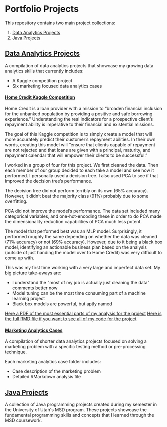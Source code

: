 # Portfolio Projects

This repository contains two main project collections:
1. [Data Analytics Projects](https://github.com/asdelis/asdelis.github.io/tree/main/data_analytics_projects)
2. [Java Projects](https://github.com/asdelis/asdelis.github.io/tree/main/java_projects)

## [Data Analytics Projects](https://github.com/asdelis/asdelis.github.io/tree/main/data_analytics_projects)

A compilation of data analytics projects that showcase my growing data analytics skills that currently includes:
- A Kaggle competition project
- Six marketing focused data analytics cases

#### [Home Credit Kaggle Competition](https://github.com/asdelis/asdelis.github.io/tree/main/data_analytics_projects/home_credit_kaggle_competition)

Home Credit is a loan provider with a mission to “broaden financial inclusion for the unbanked population by providing a positive and safe borrowing experience.” Understanding the real indicators for a prospective client’s repayment ability is imperative to their financial and existential missions.

The goal of this Kaggle competition is to simply create a model that will more accurately predict their customer’s repayment abilities. In their own words, creating this model will “ensure that clients capable of repayment are not rejected and that loans are given with a principal, maturity, and repayment calendar that will empower their clients to be successful.”

I worked in a group of four for this project. We first cleaned the data. Then each member of our group decided to each take a model and see how it performed. I personally used a decision tree. I also used PCA to see if that improved the decision tree’s performance.

The decision tree did not perform terribly on its own (65% accuracy). However, it didn’t beat the majority class (91%) probably due to some overfitting.

PCA did not improve the model’s performance. The data set included many categorical variables, and one-hot-encoding these in order to do PCA made the dimensionality reduction capabilities of PCA much less potent.

The model that performed best was an MLP model. Surprisingly, it performed roughly the same depending on whether the data was cleaned (71% accuracy) or not (69% accuracy). However, due to it being a black box model, identifying an actionable business plan based on the analysis (outside of just handing the model over to Home Credit) was very difficult to come up with.

This was my first time working with a very large and imperfect data set. My big picture take-aways are:
- I understand the "most of my job is actually just cleaning the data" comments better now
- Model tuning can be the most time consuming part of a machine learning project
- Black box models are powerful, but aptly named

[Here a PDF of the most essential parts of my analysis for the project](https://github.com/asdelis/asdelis.github.io/blob/main/data_analytics_projects/home_credit_kaggle_competition/home_credit_modeling.pdf)
[Here is the full RMD file if you want to see all of my code for the project](https://github.com/asdelis/asdelis.github.io/blob/main/data_analytics_projects/home_credit_kaggle_competition/home_credit_modeling.Rmd)

#### [Marketing Analytics Cases](https://github.com/asdelis/asdelis.github.io/tree/main/data_analytics_projects/marketing_analytics_cases)

A compilation of shorter data analytics projects focused on solving a marketing problem with a specific testing method or pre-processing technique.

Each marketing analytics case folder includes:
- Case description of the marketing problem
- Detailed RMarkdown analysis file

## [Java Projects](https://github.com/asdelis/asdelis.github.io/tree/main/java_projects)

A collection of Java programming projects created during my semester in the University of Utah's MSD program. These projects showcase the fundamental programming skills and concepts that I learned through the MSD coursework.